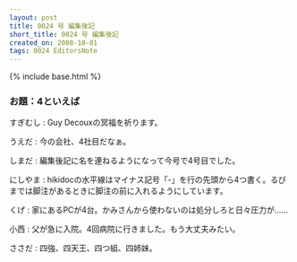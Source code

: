```yaml
---
layout: post
title: 0024 号 編集後記
short_title: 0024 号 編集後記
created_on: 2008-10-01
tags: 0024 EditorsNote
---
```

{% include base.html %}


### お題：4といえば

すぎむし
: Guy Decouxの冥福を祈ります。

うえだ
: 今の会社、4社目だなぁ。

しまだ
: 編集後記に名を連ねるようになって今号で4号目でした。

にしやま
: hikidocの水平線はマイナス記号「-」を行の先頭から4つ書く。るびまでは脚注があるときに脚注の前に入れるようにしています。

くげ
: 家にあるPCが4台。かみさんから使わないのは処分しろと日々圧力が……

小西
: 父が急に入院。4回病院に行きました。もう大丈夫みたい。

ささだ
:  四強、四天王、四つ組、四姉妹。


